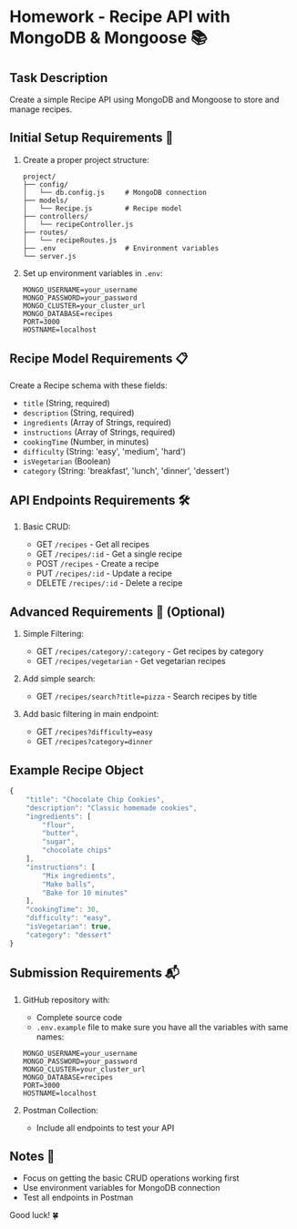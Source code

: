 # Homework - Recipe API with MongoDB & Mongoose 📚

## Task Description

Create a simple Recipe API using MongoDB and Mongoose to store and manage recipes.

## Initial Setup Requirements 📝

1. Create a proper project structure:

   ```text
   project/
   ├── config/
   │   └── db.config.js     # MongoDB connection
   ├── models/
   │   └── Recipe.js        # Recipe model
   ├── controllers/
   │   └── recipeController.js
   ├── routes/
   │   └── recipeRoutes.js
   ├── .env                 # Environment variables
   └── server.js
   ```

2. Set up environment variables in `.env`:

   ```env
   MONGO_USERNAME=your_username
   MONGO_PASSWORD=your_password
   MONGO_CLUSTER=your_cluster_url
   MONGO_DATABASE=recipes
   PORT=3000
   HOSTNAME=localhost
   ```

## Recipe Model Requirements 📋

Create a Recipe schema with these fields:

- `title` (String, required)
- `description` (String, required)
- `ingredients` (Array of Strings, required)
- `instructions` (Array of Strings, required)
- `cookingTime` (Number, in minutes)
- `difficulty` (String: 'easy', 'medium', 'hard')
- `isVegetarian` (Boolean)
- `category` (String: 'breakfast', 'lunch', 'dinner', 'dessert')

## API Endpoints Requirements 🛠

1. Basic CRUD:

   - GET `/recipes` - Get all recipes
   - GET `/recipes/:id` - Get a single recipe
   - POST `/recipes` - Create a recipe
   - PUT `/recipes/:id` - Update a recipe
   - DELETE `/recipes/:id` - Delete a recipe

## Advanced Requirements 🚀 (Optional)

1. Simple Filtering:

   - GET `/recipes/category/:category` - Get recipes by category
   - GET `/recipes/vegetarian` - Get vegetarian recipes

2. Add simple search:

   - GET `/recipes/search?title=pizza` - Search recipes by title

3. Add basic filtering in main endpoint:
   - GET `/recipes?difficulty=easy`
   - GET `/recipes?category=dinner`

## Example Recipe Object

```javascript
{
    "title": "Chocolate Chip Cookies",
    "description": "Classic homemade cookies",
    "ingredients": [
        "flour",
        "butter",
        "sugar",
        "chocolate chips"
    ],
    "instructions": [
        "Mix ingredients",
        "Make balls",
        "Bake for 10 minutes"
    ],
    "cookingTime": 30,
    "difficulty": "easy",
    "isVegetarian": true,
    "category": "dessert"
}
```

## Submission Requirements 📬

1. GitHub repository with:

   - Complete source code
   - `.env.example` file to make sure you have all the variables with same names:

   ```env
   MONGO_USERNAME=your_username
   MONGO_PASSWORD=your_password
   MONGO_CLUSTER=your_cluster_url
   MONGO_DATABASE=recipes
   PORT=3000
   HOSTNAME=localhost
   ```

2. Postman Collection:
   - Include all endpoints to test your API

## Notes 📝

- Focus on getting the basic CRUD operations working first
- Use environment variables for MongoDB connection
- Test all endpoints in Postman

Good luck! 🍀
